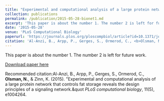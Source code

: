 ```yaml
---
title: "Experimental and computational analysis of a large protein network that controls fat storage reveals the design principles of a signaling network"
collection: publications
permalink: /publication/2015-05-28-bionet1.md
excerpt: 'This paper is about the number 1. The number 2 is left for future work.'
date: '2015-05-28'
venue: 'PLoS Computational Biology'
paperurl: 'https://journals.plos.org/ploscompbiol/article?id=10.1371/journal.pcbi.1004264'
citation: 'Al-Anzi, B., Arpp, P., Gerges, S., Ormerod, C., <b>Olsman, N.</b>, & Zinn, K. (2015).  &quot;Experimental and computational analysis of a large protein network that controls fat storage reveals the design principles of a signaling network.&quot <i>PLoS computational biology</i>, 11(5), e1004264.'
---
```

This paper is about the number 1. The number 2 is left for future work.

[Download paper here](https://journals.plos.org/ploscompbiol/article?id=10.1371/journal.pcbi.1004264)

Recommended citation:Al-Anzi, B., Arpp, P., Gerges, S., Ormerod, C., <b>Olsman, N.</b>, & Zinn, K. (2015).  &quot;Experimental and computational analysis of a large protein network that controls fat storage reveals the design principles of a signaling network.&quot <i>PLoS computational biology</i>, 11(5), e1004264.
